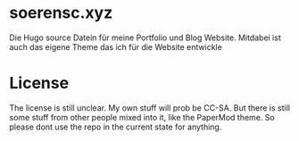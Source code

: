 # soerensc.xyz 

Die Hugo source Datein für meine Portfolio und Blog Website. 
Mitdabei ist auch das eigene Theme das ich für die Website entwickle

# License

The license is still unclear. My own stuff will prob be CC-SA.
But there is still some stuff from other people mixed into it, like the PaperMod theme.
So please dont use the repo in the current state for anything.
